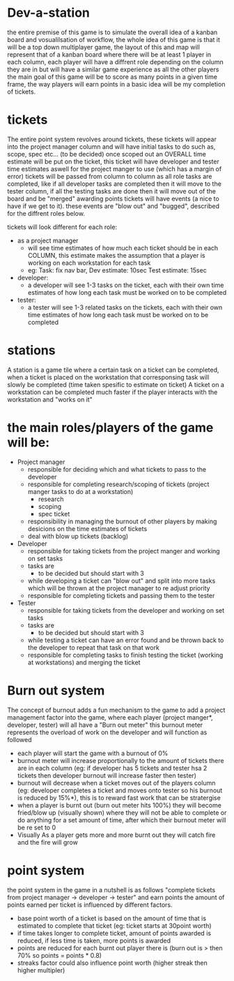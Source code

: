 # Dev-a-station
the entire premise of this game is to simulate the overall idea of a kanban board and vosualilsation of workflow, the whole idea of this game is 
that it will be a top down multiplayer game, the layout of this and map will represent that of a kanban board where 
there will be at least 1 player in each column, each player will have a 
diffrent role depending on the column they are in but will have a similar game experience as all the other players
the main goal of this game will be to score as many points in a given time frame, the way players will earn points in a basic idea will be my completion of tickets.
# tickets
The entire point system revolves around tickets, these tickets will appear into the project manager column and will have initial tasks to do
such as, scope, spec etc... (to be decided) once scoped out an OVERALL time estimate will be put on the ticket, this ticket will have developer and tester time estimates aswell 
for the project manger to use (which has a margin of error)
tickets will be passed from column to column as all role tasks are completed, 
like if all developer tasks are completed then it will move to the tester column, if all the testing tasks are done then it will move out of the board and be "merged" awarding points
tickets will have events (a nice to have if we get to it). these events are "blow out" and "bugged", described for the diffrent roles below.

tickets will look different for each role:
- as a project manager
  - will see time estimates of how much each ticket should be in each COLUMN, this estimate makes the assumption that a player is working on each workstation for each task
  - eg: Task: fix nav bar, Dev estimate: 10sec Test estimate: 15sec
- developer:
  - a developer will see 1-3 tasks on the ticket, each with their own time estimates of how long each task must be worked on to be completed
- tester:
  - a tester will see 1-3 related tasks on the tickets, each with their own time estimates of how long each task must be worked on to be completed

# stations 
A station is a game tile where a certain task on a ticket can be completed, when a ticket is placed on the workstation that corresponsing task will slowly be completed (time taken spesific to estimate on ticket)
A ticket on a workstation can be completed much faster if the player interacts with the workstation and "works on it"

# the main roles/players of the game will be:
- Project manager
  - responsible for deciding which and what tickets to pass to the developer
  - responsible for completing research/scoping of tickets (project manger tasks to do at a workstation)
    - research 
    - scoping
    - spec ticket
  - responsibility in managing the burnout of other players by making desicions on the time estimates of tickets
  - deal with blow up tickets (backlog)
- Developer
  - responsible for taking tickets from the project manger and working on set tasks
  - tasks are
    - to be decided but should start with 3
  - while developing a ticket can "blow out" and split into more tasks which will be thrown at the project manager to re adjust priority
  - responsible for completing tickets and passing them to the tester
- Tester
    - responsible for taking tickets from the developer and working on set tasks
    - tasks are
        - to be decided but should start with 3
    - while testing a ticket can have an error found and be thrown back to the developer to repeat that task on that work
    - responsible for completing tasks to finish testing the ticket (working at workstations) and merging the ticket

# Burn out system
The concept of burnout adds a fun mechanism to the game to add a project management factor into the game, where each player (project manger*, developer, tester) will
all have a "Burn out meter" this burnout meter represents the overload of work on the developer and will function as followed
- each player will start the game with a burnout of 0%
- burnout meter will increase proportionally to the amount of tickets there are in each column (eg: if developer has 5 tickets and tester hsa 2 tickets then developer burnout will increase faster then tester)
- burnout will decrease when a ticket moves out of the players column (eg: developer completes a ticket and moves onto tester so his burnout is reduced by 15%*), this is to reward fast work that can be stratergise
- when a player is burnt out (burn out meter hits 100%) they will become fried/blow up (visually shown) where they will not be able to complete or do anything for a set amount of time, after which their burnout meter will be re set to 0
- Visually As a player gets more and more burnt out they will catch fire and the fire will grow

# point system
the point system in the game in a nutshell is as follows "complete tickets from project manager -> developer -> tester" and earn points
the amount of points earned per ticket is influenced by different factors.
- base point worth of a ticket is based on the amount of time that is estimated to complete that ticket (eg: ticket starts at 30point worth)
- if time takes longer to complete ticket, amount of points awarded is reduced, if less time is taken, more points is awarded
- points are reduced for each burnt out player there is (burn out is > then 70% so points = points * 0.8)
- streaks factor could also influence point worth (higher streak then higher multipler)

